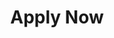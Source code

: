 ---
title: Apply Now
layout: apply
seo:
  page_title: Apply for HVAC Careers in Minocqua, WI
  meta_description: Grow your HVAC career with Quality Heating in Minocqua, WI! Apply today to get started!
  featured_image: /blog-hero-2500_ot4dyd.jpg
  featured_image_alt: Carrier technician talking with homeowner while checking compression of air conditioner
hero: 
  heading:
  body:
  image: 
    image_url: /blog-hero-2500_ot4dyd.jpg
    image_alt: Carrier technician talking with homeowner while checking compression of air conditioner
---